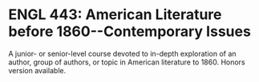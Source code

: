 # ENGL 443: American Literature before 1860--Contemporary Issues

A junior- or senior-level course devoted to in-depth exploration of an author, group of authors, or topic in American literature to 1860. Honors version available.